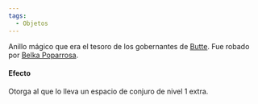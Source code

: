 ```yaml
---
tags:
  - Objetos
---
```

Anillo mágico que era el tesoro de los gobernantes de [Butte](../Ciudades/Butte.md). Fue robado por [Belka Poparrosa](../Personajes/Personajes%20Jugables/Belka%20Poparrosa.md).
#### Efecto
Otorga al que lo lleva un espacio de conjuro de nivel 1 extra.
